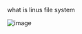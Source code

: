 what is linus file system

![image](https://user-images.githubusercontent.com/73295509/128591086-6d8d056c-7810-40a4-8d8a-a70bd0e0e952.png)
